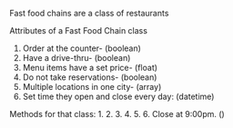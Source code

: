  Fast food chains are a class of restaurants

 Attributes of a Fast Food Chain class
  1. Order at the counter- (boolean)
  2. Have a drive-thru- (boolean)
  3. Menu items have a set price- (float)
  4. Do not take reservations- (boolean)
  5. Multiple locations in one city- (array)
  6. Set time they open and close every day: (datetime)

Methods for that class:
  1.
  2.
  3.
  4.
  5.
  6. Close at 9:00pm.  ()
